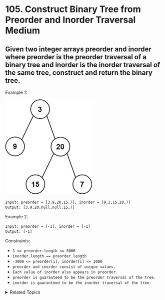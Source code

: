 # 105. Construct Binary Tree from Preorder and Inorder Traversal<br> Medium

## Given two integer arrays preorder and inorder where preorder is the preorder traversal of a binary tree and inorder is the inorder traversal of the same tree, construct and return the binary tree.

Example 1:

![](assets/tree.jpg)

```
Input: preorder = [3,9,20,15,7], inorder = [9,3,15,20,7]
Output: [3,9,20,null,null,15,7]
```

Example 2:

```
Input: preorder = [-1], inorder = [-1]
Output: [-1]
```

Constraints:

- `1 <= preorder.length <= 3000`
- `inorder.length == preorder.length`
- `-3000 <= preorder[i], inorder[i] <= 3000`
- `preorder and inorder consist of unique values.`
- `Each value of inorder also appears in preorder.`
- `preorder is guaranteed to be the preorder traversal of the tree.`
- `inorder is guaranteed to be the inorder traversal of the tree.`

<details>

<summary> Related Topics </summary>

-   `Tree`
-   `Divide and Conqueror`

</details>
